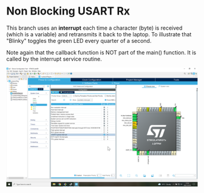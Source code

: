 # Non Blocking USART Rx
This branch uses an **interrupt** each time a character (byte) is received (which is a variable) and retransmits it back to the laptop.
To illustrate that "Blinky" toggles the green LED every quarter of a second.

Note again that the callback function is NOT part of the main() function.
It is called by the interrupt service routine.

![UART interrupt](UARTinterrupt.png)